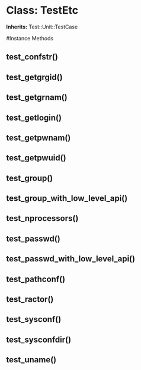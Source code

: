 # Class: TestEtc
**Inherits:** Test::Unit::TestCase
    




#Instance Methods
## test_confstr() [](#method-i-test_confstr)

## test_getgrgid() [](#method-i-test_getgrgid)

## test_getgrnam() [](#method-i-test_getgrnam)

## test_getlogin() [](#method-i-test_getlogin)

## test_getpwnam() [](#method-i-test_getpwnam)

## test_getpwuid() [](#method-i-test_getpwuid)

## test_group() [](#method-i-test_group)

## test_group_with_low_level_api() [](#method-i-test_group_with_low_level_api)

## test_nprocessors() [](#method-i-test_nprocessors)

## test_passwd() [](#method-i-test_passwd)

## test_passwd_with_low_level_api() [](#method-i-test_passwd_with_low_level_api)

## test_pathconf() [](#method-i-test_pathconf)

## test_ractor() [](#method-i-test_ractor)

## test_sysconf() [](#method-i-test_sysconf)

## test_sysconfdir() [](#method-i-test_sysconfdir)

## test_uname() [](#method-i-test_uname)

